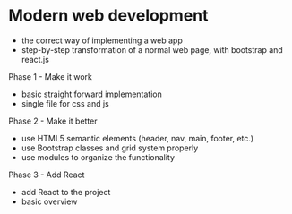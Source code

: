 # Modern web development
- the correct way of implementing a web app
- step-by-step transformation of a normal web page, with bootstrap and react.js

Phase 1 - Make it work
- basic straight forward implementation
- single file for css and js

Phase 2 - Make it better
- use HTML5 semantic elements (header, nav, main, footer, etc.)
- use Bootstrap classes and grid system properly
- use modules to organize the functionality

Phase 3 - Add React
- add React to the project
- basic overview
